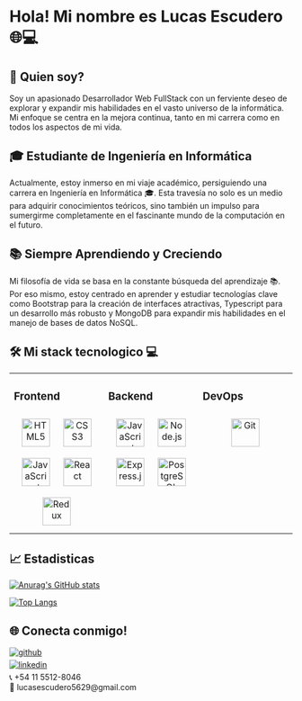# Hola! Mi nombre es Lucas Escudero 🌐💻  
## 🚀 Quien soy?
  
Soy un apasionado Desarrollador Web FullStack con un ferviente deseo de explorar y expandir mis habilidades en el vasto universo de la informática. Mi enfoque se centra en la mejora continua, tanto en mi carrera como en todos los aspectos de mi vida.

## 🎓 Estudiante de Ingeniería en Informática

Actualmente, estoy inmerso en mi viaje académico, persiguiendo una carrera en Ingeniería en Informática 🎓. Esta travesía no solo es un medio para adquirir conocimientos teóricos, sino también un impulso para sumergirme completamente en el fascinante mundo de la computación en el futuro.

## 📚 Siempre Aprendiendo y Creciendo

Mi filosofía de vida se basa en la constante búsqueda del aprendizaje 📚. Por eso mismo, estoy centrado en aprender y estudiar tecnologías clave como Bootstrap para la creación de interfaces atractivas, Typescript para un desarrollo más robusto y MongoDB para expandir mis habilidades en el manejo de bases de datos NoSQL.  

## 🛠️ Mi stack tecnologico 💻
<table><tr><td valign="top" width="33%">



### Frontend  
<div align="center">  
<a href="https://en.wikipedia.org/wiki/HTML5" target="_blank"><img style="margin: 10px" src="https://profilinator.rishav.dev/skills-assets/html5-original-wordmark.svg" alt="HTML5" height="50" /></a>  
<a href="https://www.w3schools.com/css/" target="_blank"><img style="margin: 10px" src="https://profilinator.rishav.dev/skills-assets/css3-original-wordmark.svg" alt="CSS3" height="50" /></a>  
<a href="https://www.javascript.com/" target="_blank"><img style="margin: 10px" src="https://profilinator.rishav.dev/skills-assets/javascript-original.svg" alt="JavaScript" height="50" /></a>  
<a href="https://reactjs.org/" target="_blank"><img style="margin: 10px" src="https://profilinator.rishav.dev/skills-assets/react-original-wordmark.svg" alt="React" height="50" /></a>  
<a href="https://redux.js.org/" target="_blank"><img style="margin: 10px" src="https://profilinator.rishav.dev/skills-assets/redux-original.svg" alt="Redux" height="50" /></a>  
</div>

</td><td valign="top" width="33%">



### Backend  
<div align="center">  
<a href="https://www.javascript.com/" target="_blank"><img style="margin: 10px" src="https://profilinator.rishav.dev/skills-assets/javascript-original.svg" alt="JavaScript" height="50" /></a>  
<a href="https://nodejs.org/" target="_blank"><img style="margin: 10px" src="https://profilinator.rishav.dev/skills-assets/nodejs-original-wordmark.svg" alt="Node.js" height="50" /></a>  
<a href="https://expressjs.com/" target="_blank"><img style="margin: 10px" src="https://profilinator.rishav.dev/skills-assets/express-original-wordmark.svg" alt="Express.js" height="50" /></a>  
<a href="https://www.postgresql.org/" target="_blank"><img style="margin: 10px" src="https://profilinator.rishav.dev/skills-assets/postgresql-original-wordmark.svg" alt="PostgreSQL" height="50" /></a>  
</div>

</td><td valign="top" width="33%">



### DevOps  
<div align="center">  
<a href="https://github.com/" target="_blank"><img style="margin: 10px" src="https://profilinator.rishav.dev/skills-assets/git-scm-icon.svg" alt="Git" height="50" /></a>  
</div>

</td></tr></table>  

## 📈 Estadisticas

[![Anurag's GitHub stats](https://github-readme-stats.vercel.app/api?username=LucasAEscudero&theme=tokyonight)](https://github.com/anuraghazra/github-readme-stats)

[![Top Langs](https://github-readme-stats.vercel.app/api/top-langs/?username=LucasAEscudero&layout=donut&theme=tokyonight)](https://github.com/anuraghazra/github-readme-stats)

## 🌐 Conecta conmigo!
<div align="left">
<a href="https://github.com/LucasAEscudero" target="_blank">
<img src=https://img.shields.io/badge/github-%2324292e.svg?&style=for-the-badge&logo=github&logoColor=white alt=github style="margin-bottom: 5px;" />
</a> <br/>
<a href="https://linkedin.com/in/lucas-escudero-54195322b" target="_blank">
<img src=https://img.shields.io/badge/linkedin-%231E77B5.svg?&style=for-the-badge&logo=linkedin&logoColor=white alt=linkedin style="margin-bottom: 5px;" />
</a> <br/>
<span>📞 +54 11 5512-8046</span> <br/>
<span>📧 lucasescudero5629@gmail.com</span>
</div> 

